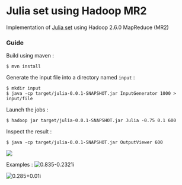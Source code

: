 # Julia set using Hadoop MR2

Implementation of [Julia set](https://en.wikipedia.org/wiki/Julia_set) using Hadoop 2.6.0 MapReduce (MR2)

### Guide

Build using maven :
```
$ mvn install
```
Generate the input file into a directory named `input` :
```
$ mkdir input
$ java -cp target/julia-0.0.1-SNAPSHOT.jar InputGenerator 1000 > input/file
```

Launch the jobs :
```
$ hadoop jar target/julia-0.0.1-SNAPSHOT.jar Julia -0.75 0.1 600
```

Inspect the result :
```
$ java -cp target/julia-0.0.1-SNAPSHOT.jar OutputViewer 600
```

![](https://i.imgur.com/JoI7caQ.png)


Examples :
![0.835-0.2321i](https://i.imgur.com/zYI0IJ4.png)

![0.285+0.01i](https://i.imgur.com/WQNOqBI.png)